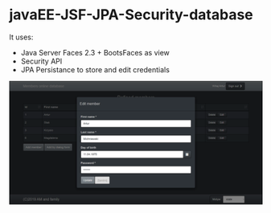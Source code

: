 # javaEE-JSF-JPA-Security-database

It uses:
- Java Server Faces 2.3 + BootsFaces as view
- Security API
- JPA Persistance to store and edit credentials

![](Crud.png)
